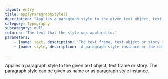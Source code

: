 ```yaml
---
layout: entry
title: applyParagraphStyle()
description: "Applies a paragraph style to the given text object, text frame or story. The paragraph style\ncan be given as name or as paragraph style instance."
category: Typography
subcategory: null
returns: 'The text that the style was applied to.'
parameters:
    - {name: text, description: 'The text frame, text object or story to apply the style to.'}
    - {name: style, description: 'A paragraph style instance or the name of the paragraph style to apply.'}

---
```

Applies a paragraph style to the given text object, text frame or story. The paragraph style
can be given as name or as paragraph style instance.